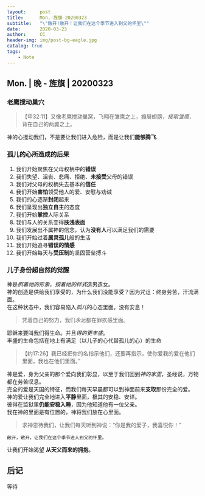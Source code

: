 ```yaml
---
layout:     post
title:      Mon.-旌旗-20200323
subtitle:   "\"敞开!敞开！让我们在这个季节进入到父的怀里\""
date:       2020-03-23
author:     CC
header-img: img/post-bg-eagle.jpg
catalog: true
tags:
    - Note
---
```


## Mon. | 晚 - 旌旗 | 20200323

### 老鹰搅动巢穴

> 【申32:11】又像老鹰搅动巢窝，飞翔在雏鹰之上，搧展翅膀，*接取雏鹰*，背在自己的两翼之上。

神的心搅动我们，不是要让我们进入危险，而是让我们**能够腾飞**.

### 孤儿的心所造成的后果

1. 我们开始聚焦在父母权柄中的**错误**
2. 我们失望、沮丧、悲痛、拒绝、**未接受**父母的错误
3. 我们对父母的权柄失去基本的**信任**
4. 我们开始**害怕**领受他人的爱、安慰与劝诫
5. 我们的心逐渐**封闭**起来
6. 我们呈现出**独立自主**的态度
7. 我们开始**掌控**人际关系
8. 我们与人的关系变得**肤浅表面**
9. 我们发展出不属神的信念，认为**没有人**可以满足我们的需要
10. 我们开始过着**属灵孤儿**般的生活
11. 我们开始追寻**错误的情感**
12. 我们开始每天与**受压制**的坚固营垒搏斗

### 儿子身份超自然的觉醒

神是*照着祂的形象*，*按着祂的样式*造男造女。  
神的创造是供给我们享受的，为什么我们没能享受？因为咒诅：终身劳苦，汗流满面。  
在这种状态中，我们容易陷入*孤儿*的心态里面。没有安息！

> 凭着自己的努力，我们*永远*都在罪疚感里面。

耶稣来要叫我们得生命。并且*得的更丰盛*。  
丰盛的生命包括在地上有满足（以儿子的心代替孤儿的心）的生命

> 【约17:26】我已经把你的名指示他们，还要再指示，使你爱我的爱在他们里面，我也在他们里面。”

神是爱，身为父亲的那个爱向我们彰显，以至于我们回到*神的家里*，圣经说，万物都在劳苦叹息。  
完全的爱是天国的特征，而我们每天早晨都可以到神面前来**支取**那份完全的爱。  
神的爱让我们完全地进入**平静**里面，极其的安稳、安详。  
彼得在监狱里**仍能安稳入睡**，因为他知道他有一位父亲。  
我在神的里面是有位置的，神将我们放在心里面。

> 求神恩待我们，让我们每天听到神说：“你是我的爱子，我喜悦你！”

`敞开，敞开，让我们在这个季节进入到父的怀里。`

让我们开始渴望  **从天父而来的拥抱**。

## 后记

等待
